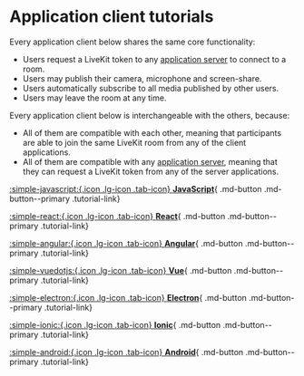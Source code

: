 # Application client tutorials

Every application client below shares the same core functionality:

- Users request a LiveKit token to any [application server](../application-server/index.md) to connect to a room.
- Users may publish their camera, microphone and screen-share.
- Users automatically subscribe to all media published by other users.
- Users may leave the room at any time.
<!-- - Users may mute and unmute their tracks. -->
<!--- Users may select which camera, microphone or screen they want to publish.-->
<!--- Users may communicate through a chat.-->

Every application client below is interchangeable with the others, because:

- All of them are compatible with each other, meaning that participants are able to join the same LiveKit room from any of the client applications.
- All of them are compatible with any [application server](../application-server/index.md), meaning that they can request a LiveKit token from any of the server applications.

<div class="tutorials-container" markdown>

[:simple-javascript:{.icon .lg-icon .tab-icon} **JavaScript**](./javascript.md){ .md-button .md-button--primary .tutorial-link}

[:simple-react:{.icon .lg-icon .tab-icon} **React**](./react.md){ .md-button .md-button--primary .tutorial-link}

[:simple-angular:{.icon .lg-icon .tab-icon} **Angular**](./angular.md){ .md-button .md-button--primary .tutorial-link}

[:simple-vuedotjs:{.icon .lg-icon .tab-icon} **Vue**](./vue.md){ .md-button .md-button--primary .tutorial-link}

[:simple-electron:{.icon .lg-icon .tab-icon} **Electron**](./electron.md){ .md-button .md-button--primary .tutorial-link}

[:simple-ionic:{.icon .lg-icon .tab-icon} **Ionic**](./ionic.md){ .md-button .md-button--primary .tutorial-link}

<!-- [:simple-react:{.icon .lg-icon .tab-icon} **React Native**](./react.md){ .md-button .md-button--primary .tutorial-link} -->

<!-- [:simple-flutter:{.icon .lg-icon .tab-icon} **Flutter**](./flutter.md){ .md-button .md-button--primary .tutorial-link} -->

[:simple-android:{.icon .lg-icon .tab-icon} **Android**](./android.md){ .md-button .md-button--primary .tutorial-link}

<!-- [:simple-apple:{.icon .lg-icon .tab-icon} **iOS**](./ios.md){ .md-button .md-button--primary .tutorial-link} -->

</div>
